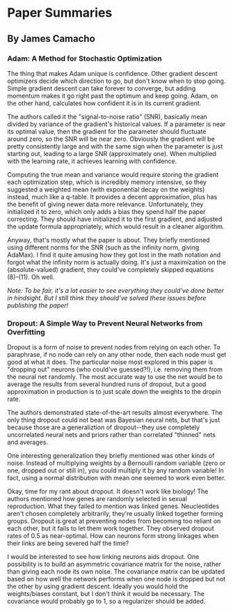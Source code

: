 # Paper Summaries
## By James Camacho
### Adam: A Method for Stochastic Optimization

The thing that makes Adam unique is confidence. Other gradient descent optimizers decide which direction to go, but don't know when to stop going. Simple gradient descent can take forever to converge, but adding momentum makes it go right past the optimum and keep going. Adam, on the other hand, calculates how confident it is in its current gradient.

The authors called it the "signal-to-noise ratio" (SNR), basically mean divided by variance of the gradient's historical values. If a parameter is near its optimal value, then the gradient for the parameter should fluctuate around zero, so the SNR will be near zero. Obviously the gradient will be pretty consistently large and with the same sign when the parameter is just starting out, leading to a large SNR (approximately one). When multiplied with the learning rate, it achieves learning with confidence.

Computing the true mean and variance would require storing the gradient each optimization step, which is incredibly memory intensive, so they suggested a weighted mean (with exponential decay on the weights) instead, much like a q-table. It provides a decent approximation, plus has the benefit of giving newer data more relevance. Unfortunately, they initialized it to zero, which only adds a bias they spend half the paper correcting. They should have initialized it to the first gradient, and adjusted the update formula appropriately, which would result in a cleaner algorithm.

Anyway, that's mostly what the paper is about. They briefly mentioned using different norms for the SNR (such as the infinity norm, giving AdaMax). I find it quite amusing how they got lost in the math notation and forgot what the infinity norm is actually doing. It's just a maximization on the (absolute-valued) gradient, they could've completely skipped equations (8)–(11). Oh well.

*Note: To be fair, it's a lot easier to see everything they could've done better in hindsight. But I still think they should've solved these issues before publishing the paper!*

### Dropout: A Simple Way to Prevent Neural Networks from Overfitting
Dropout is a form of noise to prevent nodes from relying on each other. To paraphrase, if no node can rely on any other node, then each node must get good at what it does. The particular noise most explored in this paper is "dropping out" neurons (who could've guessed?!), i.e. removing them from the neural net randomly. The most accurate way to use the net would be to average the results from several hundred runs of dropout, but a good approximation in production is to just scale down the weights to the dropin rate.

The authors demonstrated state-of-the-art results almost everywhere. The only thing dropout could not beat was Bayesian neural nets, but that's just because those are a generaliztion of dropout--they use completely uncorrelated neural nets and priors rather than correlated "thinned" nets and averages.

One interesting generalization they briefly mentioned was other kinds of noise. Instead of multiplying weights by a Bernoulli random variable (zero or one, dropped out or still in), you could multiply it by any random variable! In fact, using a normal distribution with mean one seemed to work even better.

Okay, time for my rant about dropout. It doesn't work like biology! The authors mentioned how genes are randomly selected in sexual reproduction. What they failed to mention was linked genes. Neucleotides aren't chosen completely arbitrarily, they're usually linked together forming groups. Dropout is great at preventing nodes from becoming too reliant on each other, but it fails to let them work together. They observed dropout rates of 0.5 as near-optimal. How can neurons form strong linkages when their links are being severed half the time?

I would be interested to see how linking neurons aids dropout. One possibility is to build an asymmetric covariance matrix for the noise, rather than giving each node its own noise. The covariance matrix can be updated based on how well the network performs when one node is dropped but not the other by using gradient descent. Ideally you would hold the weights/biases constant, but I don't think it would be necessary. The covariance would probably go to 1, so a regularizer should be added.